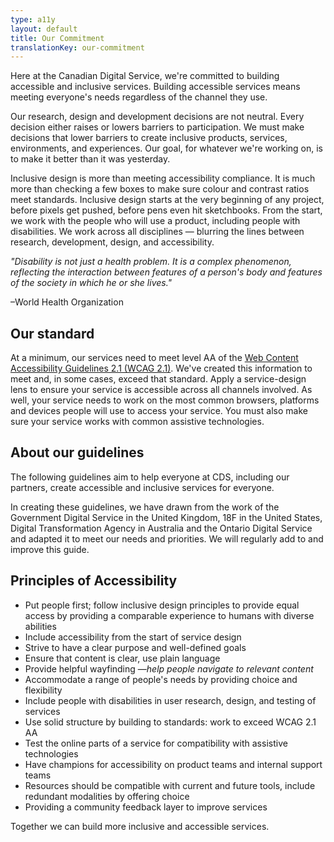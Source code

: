 ```yaml
---
type: a11y
layout: default
title: Our Commitment
translationKey: our-commitment
---
```


Here at the Canadian Digital Service, we&#39;re committed to building accessible and inclusive services. Building accessible services means meeting everyone&#39;s needs regardless of the channel they use.

Our research, design and development decisions are not neutral. Every decision either raises or lowers barriers to participation. We must make decisions that lower barriers to create inclusive products, services, environments, and experiences. Our goal, for whatever we&#39;re working on, is to make it better than it was yesterday.

Inclusive design is more than meeting accessibility compliance. It is much more than checking a few boxes to make sure colour and contrast ratios meet standards. Inclusive design starts at the very beginning of any project, before pixels get pushed, before pens even hit sketchbooks. From the start, we work with the people who will use a product, including people with disabilities. We work across all disciplines — blurring the lines between research, development, design, and accessibility.

_&quot;Disability is not just a health problem. It is a complex phenomenon, reflecting the interaction between features of a person&#39;s body and features of the society in which he or she lives.&quot;_

 –World Health Organization

## Our standard

At a minimum, our services need to meet level AA of the [Web Content Accessibility Guidelines 2.1 (WCAG 2.1)](https://www.w3.org/TR/WCAG21/). We&#39;ve created this information to meet and, in some cases, exceed that standard. Apply a service-design lens to ensure your service is accessible across all channels involved. As well, your service needs to work on the most common browsers, platforms and devices people will use to access your service. You must also make sure your service works with common assistive technologies.

## About our guidelines

The following guidelines aim to help everyone at CDS, including our partners, create accessible and inclusive services for everyone.

In creating these guidelines, we have drawn from the work of the Government Digital Service in the United Kingdom, 18F in the United States, Digital Transformation Agency in Australia and the Ontario Digital Service and adapted it to meet our needs and priorities. We will regularly add to and improve this guide.

## Principles of Accessibility

- Put people first; follow inclusive design principles to provide equal access by providing a comparable experience to humans with diverse abilities
- Include accessibility from the start of service design
- Strive to have a clear purpose and well-defined goals
- Ensure that content is clear, use plain language
- Provide helpful wayfinding —_help people navigate to relevant content_
- Accommodate a range of people&#39;s needs by providing choice and flexibility
- Include people with disabilities in user research, design, and testing of services
- Use solid structure by building to standards: work to exceed WCAG 2.1 AA
- Test the online parts of a service for compatibility with assistive technologies
- Have champions for accessibility on product teams and internal support teams
- Resources should be compatible with current and future tools, include redundant modalities by offering choice
- Providing a community feedback layer to improve services

Together we can build more inclusive and accessible services.
